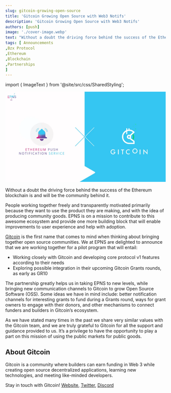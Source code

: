 ```yaml
---
slug: gitcoin-growing-open-source
title: 'Gitcoin Growing Open Source with Web3 Notifs'
description: 'Gitcoin Growing Open Source with Web3 Notifs'
authors: [push]
image: './cover-image.webp'
text: "Without a doubt the driving force behind the success of the Ethereum blockchain is and will be the community behind it."
tags: [ Announcements
,Bzx Protocol
,Ethereum
,Blockchain
,Partnerships
]
---
```


import { ImageText } from '@site/src/css/SharedStyling';

![Cover Image of Gitcoin Growing Open Source with Web3 Notifs](./cover-image.webp)

<!--truncate-->

Without a doubt the driving force behind the success of the Ethereum blockchain is and will be the community behind it.

People working together freely and transparently motivated primarily because they want to use the product they are making, and with the idea of producing community goods. EPNS is on a mission to contribute to this awesome ecosystem and provide one more building block that will enable improvements to user experience and help with adoption.

[Gitcoin](https://gitcoin.co/) is the first name that comes to mind when thinking about bringing together open source communities. We at EPNS are delighted to announce that we are working together for a pilot program that will entail:

- Working closely with Gitcoin and developing core protocol v1 features according to their needs
- Exploring possible integration in their upcoming Gitcoin Grants rounds, as early as GR10

The partnership greatly helps us in taking EPNS to new levels, while bringing new communication channels to Gitcoin to grow Open Source Software (OSS). Some ideas we have in mind include: better notification channels for interesting grants to fund during a Grants round, ways for grant owners to engage with their donors, and other mechanisms to connect funders and builders in Gitcoin’s ecosystem.

As we have stated many times in the past we share very similar values with the Gitcoin team, and we are truly grateful to Gitcoin for all the support and guidance provided to us. It’s a privilege to have the opportunity to play a part on this mission of using the public markets for public goods.

## **About Gitcoin**

Gitcoin is a community where builders can earn funding in Web 3 while creating open source decentralized applications, learning new technologies, and meeting like-minded developers.

Stay in touch with Gitcoin! [Website](https://gitcoin.co/), [Twitter](https://twitter.com/gitcoin), [Discord](https://discord.com/invite/jWUzf7b8Yr)
